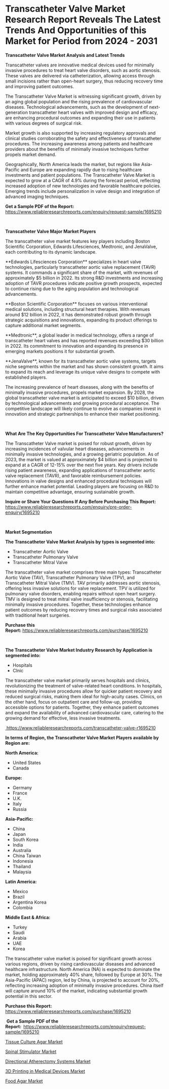 <p><h1>Transcatheter Valve Market Research Report Reveals The Latest Trends And Opportunities of this Market for Period from 2024 - 2031</h1></p><p><strong>Transcatheter Valve Market Analysis and Latest Trends</strong></p>
<p><p>Transcatheter valves are innovative medical devices used for minimally invasive procedures to treat heart valve disorders, such as aortic stenosis. These valves are delivered via catheterization, allowing access through small incisions rather than open-heart surgery, thus reducing recovery time and improving patient outcomes.</p><p>The Transcatheter Valve Market is witnessing significant growth, driven by an aging global population and the rising prevalence of cardiovascular diseases. Technological advancements, such as the development of next-generation transcatheter heart valves with improved design and efficacy, are enhancing procedural outcomes and expanding their use in patients with various degrees of surgical risk.</p><p>Market growth is also supported by increasing regulatory approvals and clinical studies corroborating the safety and effectiveness of transcatheter procedures. The increasing awareness among patients and healthcare providers about the benefits of minimally invasive techniques further propels market demand.</p><p>Geographically, North America leads the market, but regions like Asia-Pacific and Europe are expanding rapidly due to rising healthcare investments and patient populations. The Transcatheter Valve Market is expected to grow at a CAGR of 4.9% during the forecast period, reflecting increased adoption of new technologies and favorable healthcare policies. Emerging trends include personalization in valve design and integration of advanced imaging techniques.</p></p>
<p><strong>Get a Sample PDF of the Report:&nbsp;</strong> <a href="https://www.reliableresearchreports.com/enquiry/request-sample/1695210?utm_campaign=36&utm_medium=2&utm_source=Github&utm_content=ia&utm_term=17122024&utm_id=transcatheter-valve">https://www.reliableresearchreports.com/enquiry/request-sample/1695210</a></p>
<p>&nbsp;</p>
<p><strong>Transcatheter Valve Major Market Players</strong></p>
<p><p>The transcatheter valve market features key players including Boston Scientific Corporation, Edwards Lifesciences, Medtronic, and JenaValve, each contributing to its dynamic landscape.</p><p>**Edwards Lifesciences Corporation** specializes in heart valve technologies, particularly transcatheter aortic valve replacement (TAVR) systems. It commands a significant share of the market, with revenues of approximately $5 billion in 2022. Its strong R&D investments and increasing adoption of TAVR procedures indicate positive growth prospects, expected to continue rising due to the aging population and technological advancements.</p><p>**Boston Scientific Corporation** focuses on various interventional medical solutions, including structural heart therapies. With revenues around $12 billion in 2022, it has demonstrated robust growth through strategic acquisitions and innovations, expanding its product offerings to capture additional market segments.</p><p>**Medtronic**, a global leader in medical technology, offers a range of transcatheter heart valves and has reported revenues exceeding $30 billion in 2022. Its commitment to innovation and expanding its presence in emerging markets positions it for substantial growth.</p><p>**JenaValve**, known for its transcatheter aortic valve systems, targets niche segments within the market and has shown consistent growth. It aims to expand its reach and leverage its unique valve designs to compete with established players.</p><p>The increasing prevalence of heart diseases, along with the benefits of minimally invasive procedures, propels market expansion. By 2028, the global transcatheter valve market is anticipated to exceed $10 billion, driven by technological advancements and growing procedural acceptance. The competitive landscape will likely continue to evolve as companies invest in innovation and strategic partnerships to enhance their market positioning.</p></p>
<p>&nbsp;</p>
<p><strong>What Are The Key Opportunities For Transcatheter Valve Manufacturers?</strong></p>
<p><p>The Transcatheter Valve market is poised for robust growth, driven by increasing incidences of valvular heart diseases, advancements in minimally invasive technologies, and a growing geriatric population. As of 2023, the market is valued at approximately $4 billion and is projected to expand at a CAGR of 12-15% over the next five years. Key drivers include rising patient awareness, expanding applications of transcatheter aortic valve replacement (TAVR), and favorable reimbursement policies. Innovations in valve designs and enhanced procedural techniques will further enhance market potential. Leading players are focusing on R&D to maintain competitive advantage, ensuring sustainable growth.</p></p>
<p><strong>Inquire or Share Your Questions If Any Before Purchasing This Report:</strong> <a href="https://www.reliableresearchreports.com/enquiry/pre-order-enquiry/1695210?utm_campaign=36&utm_medium=2&utm_source=Github&utm_content=ia&utm_term=17122024&utm_id=transcatheter-valve">https://www.reliableresearchreports.com/enquiry/pre-order-enquiry/1695210</a></p>
<p>&nbsp;</p>
<p><strong>Market Segmentation</strong></p>
<p><strong>The Transcatheter Valve Market Analysis by types is segmented into:</strong></p>
<p><ul><li>Transcatheter Aortic Valve</li><li>Transcatheter Pulmonary Valve</li><li>Transcatheter Mitral Valve</li></ul></p>
<p><p>The transcatheter valve market comprises three main types: Transcatheter Aortic Valve (TAV), Transcatheter Pulmonary Valve (TPV), and Transcatheter Mitral Valve (TMV). TAV primarily addresses aortic stenosis, offering less invasive solutions for valve replacement. TPV is utilized for pulmonary valve disorders, enabling repairs without open heart surgery. TMV is designed to treat mitral valve insufficiency or stenosis, facilitating minimally invasive procedures. Together, these technologies enhance patient outcomes by reducing recovery times and surgical risks associated with traditional heart surgeries.</p></p>
<p><strong>Purchase this Report:&nbsp;</strong><a href="https://www.reliableresearchreports.com/purchase/1695210?utm_campaign=36&utm_medium=2&utm_source=Github&utm_content=ia&utm_term=17122024&utm_id=transcatheter-valve">https://www.reliableresearchreports.com/purchase/1695210</a></p>
<p>&nbsp;</p>
<p><strong>The Transcatheter Valve Market Industry Research by Application is segmented into:</strong></p>
<p><ul><li>Hospitals</li><li>Clnic</li></ul></p>
<p><p>The transcatheter valve market primarily serves hospitals and clinics, revolutionizing the treatment of valve-related heart conditions. In hospitals, these minimally invasive procedures allow for quicker patient recovery and reduced surgical risks, making them ideal for high-acuity cases. Clinics, on the other hand, focus on outpatient care and follow-up, providing accessible options for patients. Together, they enhance patient outcomes and expand the availability of advanced cardiovascular care, catering to the growing demand for effective, less invasive treatments.</p></p>
<p><a href="https://www.reliableresearchreports.com/transcatheter-valve-r1695210?utm_campaign=36&utm_medium=2&utm_source=Github&utm_content=ia&utm_term=17122024&utm_id=transcatheter-valve">&nbsp;https://www.reliableresearchreports.com/transcatheter-valve-r1695210</a></p>
<p><strong>In terms of Region, the Transcatheter Valve Market Players available by Region are:</strong></p>
<p>
    <p> <strong> North America: </strong>
        <ul>
            <li>United States</li>
            <li>Canada</li>
        </ul>
        </p> 
    <p> <strong> Europe: </strong>
        <ul>
            <li>Germany</li>
            <li>France</li>
            <li>U.K.</li>
            <li>Italy</li>
            <li>Russia</li>
        </ul>
        </p> 
    <p> <strong> Asia-Pacific: </strong>
        <ul>
            <li>China</li>
            <li>Japan</li>
            <li>South Korea</li>
            <li>India</li>
            <li>Australia</li>
            <li>China Taiwan</li>
            <li>Indonesia</li>
            <li>Thailand</li>
            <li>Malaysia</li>
        </ul>
        </p> 
    <p> <strong> Latin America: </strong>
        <ul>
            <li>Mexico</li>
            <li>Brazil</li>
            <li>Argentina Korea</li>
            <li>Colombia</li>
        </ul>
        </p> 
    <p> <strong> Middle East & Africa: </strong>
        <ul>
            <li>Turkey</li>
            <li>Saudi</li>
            <li>Arabia</li>
            <li>UAE</li>
            <li>Korea</li>
        </ul>
    </p>
    </p>
<p><p>The transcatheter valve market is poised for significant growth across various regions, driven by rising cardiovascular diseases and advanced healthcare infrastructure. North America (NA) is expected to dominate the market, holding approximately 40% share, followed by Europe at 30%. The Asia-Pacific (APAC) region, led by China, is projected to account for 20%, reflecting increasing adoption of minimally invasive procedures. China itself will capture around 10% of the market, indicating substantial growth potential in this sector.</p></p>
<p><strong>Purchase this Report: </strong><a href="https://www.reliableresearchreports.com/purchase/1695210?utm_campaign=36&utm_medium=2&utm_source=Github&utm_content=ia&utm_term=17122024&utm_id=transcatheter-valve">https://www.reliableresearchreports.com/purchase/1695210</a></p>
<p>&nbsp;<strong>Get a Sample PDF of the Report:&nbsp;&nbsp;</strong><a href="https://www.reliableresearchreports.com/enquiry/request-sample/1695210?utm_campaign=36&utm_medium=2&utm_source=Github&utm_content=ia&utm_term=17122024&utm_id=transcatheter-valve">https://www.reliableresearchreports.com/enquiry/request-sample/1695210</a></p>
<p><strong></strong></p>
<p><p><a href="https://www.linkedin.com/pulse/tissue-culture-agar-market-report-based-its-anticipated-144-ayq9f?utm_campaign=36&utm_medium=2&utm_source=Github&utm_content=ia&utm_term=17122024&utm_id=transcatheter-valve">Tissue Culture Agar Market</a></p><p><a href="https://github.com/SanjidaKhan901/Market-Research-Report-List-1/blob/main/spinal-stimulator-market.md?utm_campaign=36&utm_medium=2&utm_source=Github&utm_content=ia&utm_term=17122024&utm_id=transcatheter-valve">Spinal Stimulator Market</a></p><p><a href="https://github.com/tamvrosiya/Market-Research-Report-List-6/blob/main/directional-atherectomy-systems-market.md?utm_campaign=36&utm_medium=2&utm_source=Github&utm_content=ia&utm_term=17122024&utm_id=transcatheter-valve">Directional Atherectomy Systems Market</a></p><p><a href="https://www.linkedin.com/pulse/global-3d-printing-medical-devices-market-trends-insights-growth-cu5ce?utm_campaign=36&utm_medium=2&utm_source=Github&utm_content=ia&utm_term=17122024&utm_id=transcatheter-valve">3D Printing in Medical Devices Market</a></p><p><a href="https://www.linkedin.com/pulse/lucrative-growth-food-agar-market-forecasted-cagr-58-from-2024-xmi5f?utm_campaign=36&utm_medium=2&utm_source=Github&utm_content=ia&utm_term=17122024&utm_id=transcatheter-valve">Food Agar Market</a></p></p>